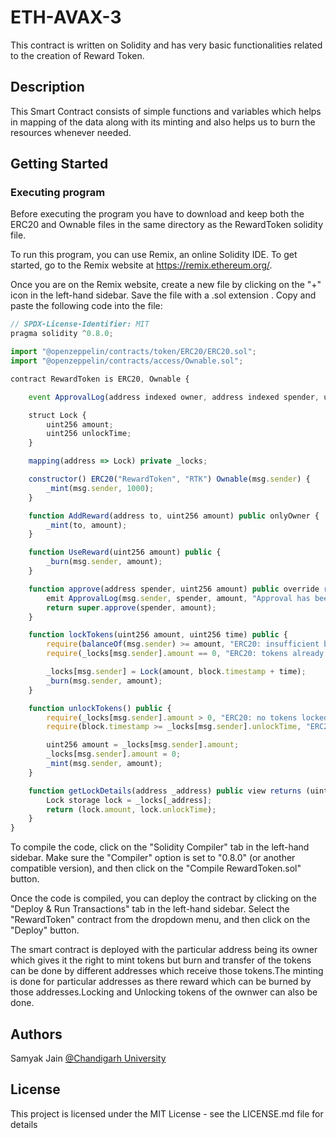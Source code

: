 # ETH-AVAX-3

This contract is written on Solidity and has very basic functionalities related to the creation of Reward Token.

## Description

This Smart Contract consists of simple functions and variables which helps in mapping of the data along with its minting and also helps us to burn the resources whenever needed.
## Getting Started

### Executing program

Before executing the program you have to download and keep both the ERC20 and Ownable files in the same directory as the RewardToken solidity file.

To run this program, you can use Remix, an online Solidity IDE. To get started, go to the Remix website at https://remix.ethereum.org/.

Once you are on the Remix website, create a new file by clicking on the "+" icon in the left-hand sidebar. Save the file with a .sol extension . Copy and paste the following code into the file:

```javascript
// SPDX-License-Identifier: MIT
pragma solidity ^0.8.0;

import "@openzeppelin/contracts/token/ERC20/ERC20.sol";
import "@openzeppelin/contracts/access/Ownable.sol";

contract RewardToken is ERC20, Ownable {

    event ApprovalLog(address indexed owner, address indexed spender, uint256 value, string message);

    struct Lock {
        uint256 amount;
        uint256 unlockTime;
    }

    mapping(address => Lock) private _locks;

    constructor() ERC20("RewardToken", "RTK") Ownable(msg.sender) {
        _mint(msg.sender, 1000); 
    }

    function AddReward(address to, uint256 amount) public onlyOwner {
        _mint(to, amount);
    }

    function UseReward(uint256 amount) public {
        _burn(msg.sender, amount);
    }

    function approve(address spender, uint256 amount) public override returns (bool) {
        emit ApprovalLog(msg.sender, spender, amount, "Approval has been granted.");
        return super.approve(spender, amount);
    }

    function lockTokens(uint256 amount, uint256 time) public {
        require(balanceOf(msg.sender) >= amount, "ERC20: insufficient balance");
        require(_locks[msg.sender].amount == 0, "ERC20: tokens already locked");

        _locks[msg.sender] = Lock(amount, block.timestamp + time);
        _burn(msg.sender, amount);
    }

    function unlockTokens() public {
        require(_locks[msg.sender].amount > 0, "ERC20: no tokens locked");
        require(block.timestamp >= _locks[msg.sender].unlockTime, "ERC20: tokens are still locked");

        uint256 amount = _locks[msg.sender].amount;
        _locks[msg.sender].amount = 0;
        _mint(msg.sender, amount);
    }

    function getLockDetails(address _address) public view returns (uint256 amount, uint256 unlockTime) {
        Lock storage lock = _locks[_address];
        return (lock.amount, lock.unlockTime);
    }
}


```

To compile the code, click on the "Solidity Compiler" tab in the left-hand sidebar. Make sure the "Compiler" option is set to "0.8.0" (or another compatible version), and then click on the "Compile RewardToken.sol" button.

Once the code is compiled, you can deploy the contract by clicking on the "Deploy & Run Transactions" tab in the left-hand sidebar. Select the "RewardToken" contract from the dropdown menu, and then click on the "Deploy" button.

The smart contract is deployed with the particular address being its owner which gives it the right to mint tokens but burn and transfer of the tokens can be done by different addresses which receive those tokens.The minting is done for particular addresses as there reward which can be burned by those addresses.Locking and Unlocking tokens of the ownwer can also be done.
## Authors

Samyak Jain
[@Chandigarh University](https://www.linkedin.com/in/samyak-jain-179710233/)


## License

This project is licensed under the MIT License - see the LICENSE.md file for details
